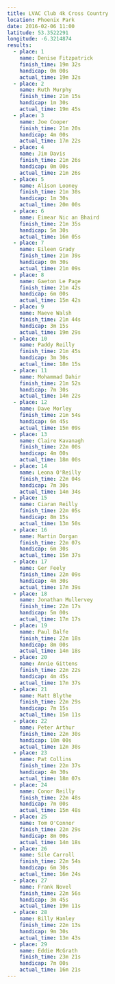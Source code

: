 ```yaml
---
title: LVAC Club 4k Cross Country
location: Phoenix Park
date: 2016-02-06 11:00
latitude: 53.3522291
longitude: -6.3214874
results:
  - place: 1
    name: Denise Fitzpatrick
    finish_time: 19m 32s
    handicap: 0m 00s
    actual_time: 19m 32s
  - place: 2
    name: Ruth Murphy
    finish_time: 21m 15s
    handicap: 1m 30s
    actual_time: 19m 45s
  - place: 3
    name: Joe Cooper
    finish_time: 21m 20s
    handicap: 4m 00s
    actual_time: 17m 22s
  - place: 4
    name: Jim Davis
    finish_time: 21m 26s
    handicap: 0m 00s
    actual_time: 21m 26s
  - place: 5
    name: Alison Looney
    finish_time: 21m 30s
    handicap: 1m 30s
    actual_time: 20m 00s
  - place: 6
    name: Eimear Nic an Bhaird
    finish_time: 21m 35s
    handicap: 5m 30s
    actual_time: 16m 05s
  - place: 7
    name: Eileen Grady
    finish_time: 21m 39s
    handicap: 0m 30s
    actual_time: 21m 09s
  - place: 8
    name: Gaeton Le Page
    finish_time: 21m 42s
    handicap: 6m 00s
    actual_time: 15m 42s
  - place: 9
    name: Maeve Walsh
    finish_time: 21m 44s
    handicap: 3m 15s
    actual_time: 19m 29s
  - place: 10
    name: Paddy Reilly
    finish_time: 21m 45s
    handicap: 3m 30s
    actual_time: 18m 15s
  - place: 11
    name: Mohammad Dahir
    finish_time: 21m 52s
    handicap: 7m 30s
    actual_time: 14m 22s
  - place: 12
    name: Dave Morley
    finish_time: 21m 54s
    handicap: 6m 45s
    actual_time: 15m 09s
  - place: 13
    name: Claire Kavanagh
    finish_time: 22m 00s
    handicap: 4m 00s
    actual_time: 18m 00s
  - place: 14
    name: Leona O'Reilly
    finish_time: 22m 04s
    handicap: 7m 30s
    actual_time: 14m 34s
  - place: 15
    name: Ciaran Reilly
    finish_time: 22m 05s
    handicap: 8m 15s
    actual_time: 13m 50s
  - place: 16
    name: Martin Dorgan
    finish_time: 22m 07s
    handicap: 6m 30s
    actual_time: 15m 37s
  - place: 17
    name: Ger Feely
    finish_time: 22m 09s
    handicap: 4m 30s
    actual_time: 17m 39s
  - place: 18
    name: Jonathan Mullervey
    finish_time: 22m 17s
    handicap: 5m 00s
    actual_time: 17m 17s
  - place: 19
    name: Paul Balfe
    finish_time: 22m 18s
    handicap: 8m 00s
    actual_time: 14m 18s
  - place: 20
    name: Annie Gittens
    finish_time: 22m 22s
    handicap: 4m 45s
    actual_time: 17m 37s
  - place: 21
    name: Matt Blythe
    finish_time: 22m 29s
    handicap: 7m 15s
    actual_time: 15m 11s
  - place: 22
    name: Peter Arthur
    finish_time: 22m 30s
    handicap: 10m 00s
    actual_time: 12m 30s
  - place: 23
    name: Pat Collins
    finish_time: 22m 37s
    handicap: 4m 30s
    actual_time: 18m 07s
  - place: 24
    name: Conor Reilly
    finish_time: 22m 48s
    handicap: 7m 00s
    actual_time: 15m 48s
  - place: 25
    name: Tom O'Connor
    finish_time: 22m 29s
    handicap: 8m 00s
    actual_time: 14m 18s
  - place: 26
    name: Síle Carroll
    finish_time: 22m 54s
    handicap: 6m 30s
    actual_time: 16m 24s
  - place: 27
    name: Frank Novel
    finish_time: 22m 56s
    handicap: 3m 45s
    actual_time: 19m 11s
  - place: 28
    name: Billy Hanley
    finish_time: 22m 13s
    handicap: 9m 30s
    actual_time: 13m 43s
  - place: 29
    name: Eddie McGrath
    finish_time: 23m 21s
    handicap: 7m 00s
    actual_time: 16m 21s
---
```

